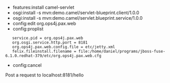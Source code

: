 - features:install camel-servlet
- osgi:install -s mvn:demo.camel/servlet-blueprint.client/1.0.0
- osgi:install -s mvn:demo.camel/servlet.blueprint.service/1.0.0
- config:edit org.ops4j.pax.web
- config:proplist
~~~
   service.pid = org.ops4j.pax.web
   org.osgi.service.http.port = 8181
   org.ops4j.pax.web.config.file = etc/jetty.xml
   felix.fileinstall.filename = file:/home/daniel/programs/jboss-fuse-6.1.0.redhat-379/etc/org.ops4j.pax.web.cfg
~~~
- config:cancel 

Post a request to localhost:8181/hello 


